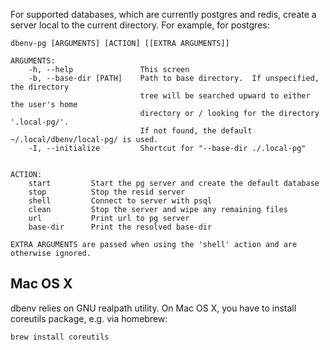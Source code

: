For supported databases, which are currently postgres and redis, create a
server local to the current directory.  For example, for postgres:

```
dbenv-pg [ARGUMENTS] [ACTION] [[EXTRA ARGUMENTS]]

ARGUMENTS:
    -h, --help               This screen
    -b, --base-dir [PATH]    Path to base directory.  If unspecified, the directory
                             tree will be searched upward to either the user's home
                             directory or / looking for the directory '.local-pg/'.
                             If not found, the default ~/.local/dbenv/local-pg/ is used.
    -I, --initialize         Shortcut for "--base-dir ./.local-pg"


ACTION:
    start         Start the pg server and create the default database
    stop          Stop the resid server
    shell         Connect to server with psql
    clean         Stop the server and wipe any remaining files
    url           Print url to pg server
    base-dir      Print the resolved base-dir

EXTRA ARGUMENTS are passed when using the 'shell' action and are otherwise ignored.
```

Mac OS X
--------

dbenv relies on GNU realpath utility. On Mac OS X, you have to install
coreutils package, e.g. via homebrew:

```
brew install coreutils
```
